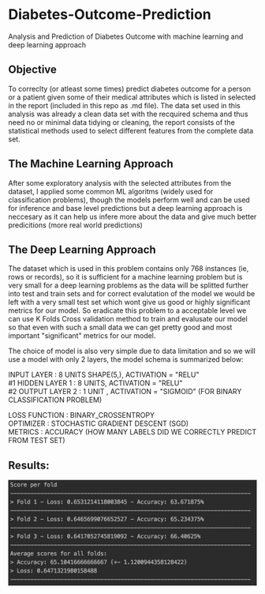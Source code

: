 # Diabetes-Outcome-Prediction
Analysis and Prediction of Diabetes Outcome with machine learning and deep learning approach 

## Objective 
To correclty (or atleast some times) predict diabetes outcome for a person or a patient given some of their medical attributes which is listed in selected in the report (included in this repo as .md file). The data set used in this analysis was already a clean data set with the recquired schema and thus need no or minimal data tidying or cleaning, the report consists of the statistical methods used to select different features from the complete data set. 

## The Machine Learning Approach 
After some exploratory analysis with the selected attributes from the dataset, I applied some common ML algoritms (widely used for classification problems), though the models perform well and can be used for inference and base level predictions but a deep learning approach is neccesary as it can help us infere more about the data and give much better predicitions (more real world predictions)

## The Deep Learning Approach 
The dataset which is used in this problem contains only 768 instances (ie, rows or records), so it is sufficient for a machine learning problem but is very small for a deep learning problems as the data will be splitted further into test and train sets and for correct evalutation of the model we would be left with a very small test set which wont give us good or highly significant metrics for our model. So eradicate this problem to a acceptable level we can use K Folds Cross validation method to train and evalusate our model so that even with such a small data we can get pretty good and most important "significant" metrics for our model.

The choice of model is also very simple due to data limitation and so we will use a model with only 2 layers, the model schema is summarized below:  

   INPUT LAYER    : 8 UNITS SHAPE(5,), ACTIVATION = "RELU"<br /> 
#1 HIDDEN LAYER 1 : 8 UNITS, ACTIVATION = "RELU"<br />
#2 OUTPUT LAYER 2 : 1 UNIT , ACTIVATION = "SIGMOID" (FOR BINARY CLASSIFICATION PROBLEM)<br />

LOSS FUNCTION : BINARY_CROSSENTROPY<br /> 
OPTIMIZER     : STOCHASTIC GRADIENT DESCENT (SGD)<br /> 
METRICS       : ACCURACY (HOW MANY LABELS DID WE CORRECTLY PREDICT FROM TEST SET)<br />

## Results:

![](Diabetes_Prediction_files/figure-html/ss.png)<!-- -->




